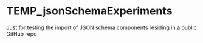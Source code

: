 # TEMP_jsonSchemaExperiments
Just for testing the import of JSON schema components residing in a public GitHub repo 
